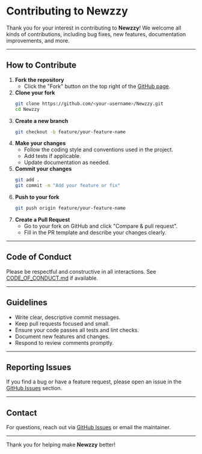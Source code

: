 # Contributing to Newzzy

Thank you for your interest in contributing to **Newzzy**! We welcome all kinds of contributions, including bug fixes, new features, documentation improvements, and more.

---

## How to Contribute

1. **Fork the repository**
   - Click the "Fork" button on the top right of the [GitHub page](https://github.com/jithsungh/Newzzy).
2. **Clone your fork**
   ```sh
   git clone https://github.com/<your-username>/Newzzy.git
   cd Newzzy
   ```
3. **Create a new branch**
   ```sh
   git checkout -b feature/your-feature-name
   ```
4. **Make your changes**
   - Follow the coding style and conventions used in the project.
   - Add tests if applicable.
   - Update documentation as needed.
5. **Commit your changes**
   ```sh
   git add .
   git commit -m "Add your feature or fix"
   ```
6. **Push to your fork**
   ```sh
   git push origin feature/your-feature-name
   ```
7. **Create a Pull Request**
   - Go to your fork on GitHub and click "Compare & pull request".
   - Fill in the PR template and describe your changes clearly.

---

## Code of Conduct

Please be respectful and constructive in all interactions. See [CODE_OF_CONDUCT.md](CODE_OF_CONDUCT.md) if available.

---

## Guidelines
- Write clear, descriptive commit messages.
- Keep pull requests focused and small.
- Ensure your code passes all tests and lint checks.
- Document new features and changes.
- Respond to review comments promptly.

---

## Reporting Issues

If you find a bug or have a feature request, please open an issue in the [GitHub Issues](https://github.com/jithsungh/Newzzy/issues) section.

---

## Contact

For questions, reach out via [GitHub Issues](https://github.com/jithsungh/Newzzy/issues) or email the maintainer.

---

Thank you for helping make **Newzzy** better!
